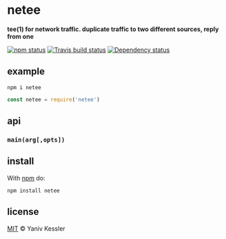 # netee

**tee(1) for network traffic. duplicate traffic to two different sources, reply from one**

[![npm status](http://img.shields.io/npm/v/netee.svg?style=flat-square)](https://www.npmjs.org/package/netee) [![Travis build status](https://img.shields.io/travis/kessler/netee.svg?style=flat-square&label=travis)](http://travis-ci.org/kessler/netee) [![Dependency status](https://img.shields.io/david/kessler/netee.svg?style=flat-square)](https://david-dm.org/kessler/netee)

## example

`npm i netee`

```js
const netee = require('netee')
```

## api

### `main(arg[,opts])`

## install

With [npm](https://npmjs.org) do:

```
npm install netee
```

## license

[MIT](http://opensource.org/licenses/MIT) © Yaniv Kessler
